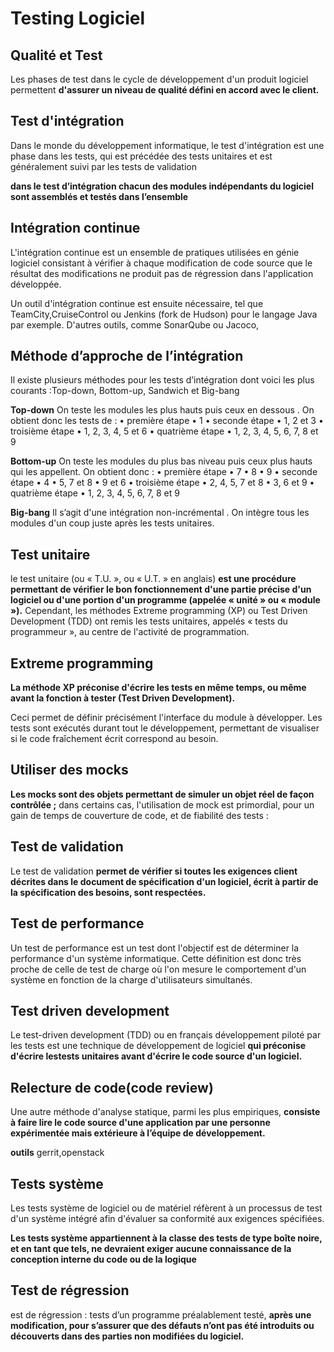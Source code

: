 
# Testing Logiciel



## Qualité et Test

Les phases de test dans le cycle de développement d'un produit logiciel permettent **d'assurer un niveau de qualité défini en accord avec le client.**

## Test d'intégration

Dans le monde du développement informatique, le test d'intégration est une phase dans les tests, qui est précédée des tests unitaires et est généralement suivi par les tests de validation

**dans le test d’intégration chacun des modules indépendants du logiciel sont assemblés et testés dans l’ensemble**

## Intégration continue

L'intégration continue est un ensemble de pratiques utilisées en génie logiciel consistant à vérifier à chaque modification de code source que le résultat des modifications ne produit pas de régression dans l'application développée.

Un outil d'intégration continue est ensuite nécessaire, tel que TeamCity,CruiseControl ou Jenkins (fork de Hudson) pour le langage Java par exemple. D'autres outils, comme SonarQube ou Jacoco,

## Méthode d’approche de l’intégration

Il existe plusieurs méthodes pour les tests d’intégration dont voici les plus courants :Top-down, Bottom-up, Sandwich et Big-bang

**Top-down**  On teste les modules les plus hauts puis ceux en dessous . On obtient donc les tests de : • première étape • 1 • seconde étape • 1, 2 et 3 • troisième étape • 1, 2, 3, 4, 5 et 6 • quatrième étape • 1, 2, 3, 4, 5, 6, 7, 8 et 9

**Bottom-up**  On teste les modules du plus bas niveau puis ceux plus hauts qui les appellent. On obtient donc : • première étape • 7 • 8 • 9 • seconde étape • 4 • 5, 7 et 8 • 9 et 6 • troisième étape • 2, 4, 5, 7 et 8 • 3, 6 et 9 • quatrième étape • 1, 2, 3, 4, 5, 6, 7, 8 et 9

**Big-bang**  Il s’agit d'une intégration non-incrémental . On intègre tous les modules d'un coup juste après les tests unitaires.



## Test unitaire

le test unitaire (ou « T.U. », ou « U.T. » en anglais) **est une procédure permettant de vérifier le bon fonctionnement d'une partie précise d'un logiciel ou d'une portion d'un programme (appelée « unité » ou « module »).** Cependant, les méthodes Extreme programming (XP) ou Test Driven Development (TDD) ont remis les tests unitaires, appelés « tests du programmeur », au centre de l'activité de programmation.

## Extreme programming

**La méthode XP préconise d'écrire les tests en même temps, ou même avant la fonction à tester (Test Driven Development).**

Ceci permet de définir précisément l'interface du module à développer. Les tests sont exécutés durant tout le développement, permettant de visualiser si le code fraîchement écrit correspond au besoin.

## Utiliser des mocks

**Les mocks sont des objets permettant de simuler un objet réel de façon contrôlée ;** dans certains cas, l'utilisation de mock est primordial, pour un gain de temps de couverture de code, et de fiabilité des tests : 

## Test de validation

Le test de validation **permet de vérifier si toutes les exigences client décrites dans le document de spécification d'un logiciel, écrit à partir de la spécification des besoins, sont respectées.**

## Test de performance

Un test de performance est un test dont l'objectif est de déterminer la performance d'un système informatique. Cette définition est donc très proche de celle de test de charge où l'on mesure le comportement d'un système en fonction de la charge d'utilisateurs simultanés. 
## Test driven development

Le test-driven development (TDD) ou en français développement piloté par les tests est une technique de développement de logiciel **qui préconise d'écrire lestests unitaires avant d'écrire le code source d'un logiciel.**

## Relecture de code(code review)

Une autre méthode d'analyse statique, parmi les plus empiriques, **consiste à faire lire le code source d'une application par une personne expérimentée mais extérieure à l’équipe de développement.**


**outils**  gerrit,openstack

## Tests système

Les tests système de logiciel ou de matériel réfèrent à un processus de test d'un système intégré afin d'évaluer sa conformité aux exigences spécifiées.

**Les tests système appartiennent à la classe des tests de type boîte noire, et en tant que tels, ne devraient exiger aucune connaissance de la conception interne du code ou de la logique**



## Test de régression

est de régression : tests d’un programme préalablement testé, **après une modification, pour s’assurer que des défauts n’ont pas été introduits ou découverts dans des parties non modifiées du logiciel.**


